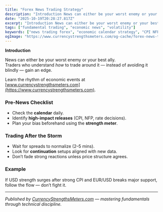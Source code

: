 ```yaml
---
title: "Forex News Trading Strategy"
description: "Introduction News can either be your worst enemy or your best ally..."
date: "2025-10-19T20:28:27.817Z"
excerpt: "Introduction News can either be your worst enemy or your best ally. Traders who understand *how* to trade around it — instead of avoiding it blindly — gain an edge. Learn the rhythm of economic events at [www.currencystrengthsmeters.com](https://www.currencystrengthsmeters.com). Pre-News Checklist - Check the calendar daily. - Identify high-impact releases (CPI,..."
tags: ["fundamental trading", "economic news", "volatility"]
keywords: ["news trading forex", "economic calendar strategy", "CPI NFP forex setup", "trading after news", "fundamental forex analysis"]
ogImage: "https://www.currencystrengthsmeters.com/og-cache/forex-news-trading-strategy.jpg"
---
```

**Introduction**

News can either be your worst enemy or your best ally.  
Traders who understand *how* to trade around it — instead of avoiding it blindly — gain an edge.

Learn the rhythm of economic events at [www.currencystrengthsmeters.com](https://www.currencystrengthsmeters.com).

### Pre-News Checklist

- Check the **calendar** daily.  
- Identify **high-impact releases** (CPI, NFP, rate decisions).  
- Plan your bias beforehand using the **strength meter**.

### Trading After the Storm

- Wait for spreads to normalize (2–5 mins).  
- Look for **continuation** setups aligned with new data.  
- Don’t fade strong reactions unless price structure agrees.

### Example

If USD strength surges after strong CPI and EUR/USD breaks major support, follow the flow — don’t fight it.

---

*Published by [CurrencyStrengthsMeters.com](https://www.currencystrengthsmeters.com) — mastering fundamentals through technical discipline.*
